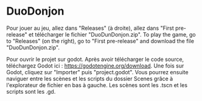 # DuoDonjon

Pour jouer au jeu, allez dans "Releases" (à droite), allez dans "First pre-release" et télécharger le fichier "DuoDunDonjon.zip".
To play the game, go to "Releases" (on the right), go to "First pre-release" and download the file "DuoDunDonjon.zip".

Pour ouvrir le projet sur godot. Après avoir télécharger le code source, téléchargez Godot ici : https://godotengine.org/download.
Une fois sur Godot, cliquez sur "Importer" puis "project.godot".
Vous pourrez ensuite naviguer entre les scènes et les scripts du dossier Scenes grâce à l'explorateur de fichier en bas à gauche.
Les scènes sont les .tscn et les scripts sont les .gd.

